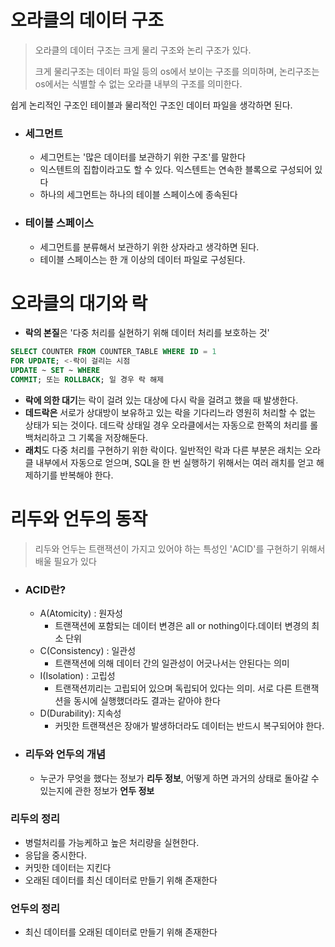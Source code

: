 # 오라클의 데이터 구조

> 오라클의 데이터 구조는 크게 물리 구조와 논리 구조가 있다.
>
> 크게 물리구조는 데이터 파일 등의 os에서 보이는 구조를 의미하며, 논리구조는 os에서는 식별할 수 없는 오라클 내부의 구조를 의미한다.

쉽게 논리적인 구조인 테이블과 물리적인 구조인 데이터 파일을 생각하면 된다.

- ### 세그먼트

  - 세그먼트는 '많은 데이터를 보관하기 위한 구조'를 말한다
  - 익스텐트의 집합이라고도 할 수 있다. 익스텐트는 연속한 블록으로 구성되어 있다
  - 하나의 세그먼트는 하나의 테이블 스페이스에 종속된다

- ### 테이블 스페이스

  - 세그먼트를 분류해서 보관하기 위한 상자라고 생각하면 된다.
  - 테이블 스페이스는 한 개 이상의 데이터 파일로 구성된다.

# 오라클의 대기와 락

- **락의 본질**은 '다중 처리를 실현하기 위해 데이터 처리를 보호하는 것'

```sql
SELECT COUNTER FROM COUNTER_TABLE WHERE ID = 1
FOR UPDATE; <-락이 걸리는 시점
UPDATE ~ SET ~ WHERE
COMMIT; 또는 ROLLBACK; 일 경우 락 해제
```

- **락에 의한 대기**는 락이 걸려 있는 대상에 다시 락을 걸려고 했을 때 발생한다.
- **데드락은** 서로가 상대방이 보유하고 있는 락을 기다리느라 영원히 처리할 수 없는 상태가 되는 것이다. 데드락 상태일 경우 오라클에서는 자동으로 한쪽의 처리를 롤백처리하고 그 기록을 저장해둔다.
- **래치**도 다중 처리를 구현하기 위한 락이다. 일반적인 락과 다른 부분은 래치는 오라클 내부에서 자동으로 얻으며, SQL을 한 번 실행하기 위해서는 여러 래치를 얻고 해제하기를 반복해야 한다.

# 리두와 언두의 동작

> 리두와 언두는 트랜잭션이 가지고 있어야 하는 특성인 'ACID'를 구현하기 위해서 배울 필요가 있다

- ### ACID란?

  - A(Atomicity) : 원자성
    - 트랜잭션에 포함되는 데이터 변경은 all or nothing이다.데이터 변경의 최소 단위
  - C(Consistency) : 일관성
    - 트랜잭션에 의해 데이터 간의 일관성이 어긋나서는 안된다는 의미
  - I(Isolation) : 고립성
    - 트랜잭션끼리는 고립되어 있으며 독립되어 있다는 의미. 서로 다른 트랜잭션을 동시에 실행했더라도 결과는 같아야 한다
  - D(Durability): 지속성
    - 커밋한 트랜잭션은 장애가 발생하더라도 데이터는 반드시 복구되어야 한다.

  

- ### 리두와 언두의 개념

  - 누군가 무엇을 했다는 정보가 **리두 정보**, 어떻게 하면 과거의 상태로 돌아갈 수 있는지에 관한 정보가 **언두 정보**

### 리두의 정리

- 병럴처리를 가능케하고 높은 처리량을 실현한다.
- 응답을 중시한다.
- 커밋한 데이터는 지킨다
- 오래된 데이터를 최신 데이터로 만들기 위해 존재한다

### 언두의 정리

- 최신 데이터를 오래된 데이터로 만들기 위해 존재한다